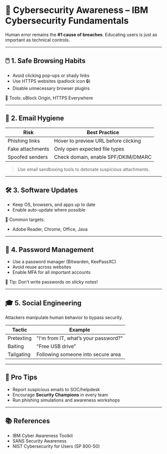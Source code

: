 # 🧠 Cybersecurity Awareness – IBM Cybersecurity Fundamentals

Human error remains the **#1 cause of breaches**. Educating users is just as important as technical controls.

---

## 🖱️ 1. Safe Browsing Habits

- Avoid clicking pop-ups or shady links
- Use HTTPS websites (padlock icon 🔒)
- Disable unnecessary browser plugins

🧩 Tools: uBlock Origin, HTTPS Everywhere

---

## 📧 2. Email Hygiene

| Risk             | Best Practice                         |
|------------------|----------------------------------------|
| Phishing links   | Hover to preview URL before clicking  |
| Fake attachments | Only open expected file types         |
| Spoofed senders  | Check domain, enable SPF/DKIM/DMARC   |

> Use email sandboxing tools to detonate suspicious attachments.

---

## 🛠 3. Software Updates

- Keep OS, browsers, and apps up to date
- Enable auto-update where possible

🔄 Common targets:
- Adobe Reader, Chrome, Office, Java

---

## 🔑 4. Password Management

- Use a password manager (Bitwarden, KeePassXC)
- Avoid reuse across websites
- Enable MFA for all important accounts

🧠 Tip: Don’t write passwords on sticky notes!

---

## 🎓 5. Social Engineering

Attackers manipulate human behavior to bypass security.

| Tactic             | Example                              |
|--------------------|---------------------------------------|
| Pretexting         | "I'm from IT, what’s your password?" |
| Baiting            | "Free USB drive"                     |
| Tailgating         | Following someone into secure area   |

---

## 🧠 Pro Tips

- Report suspicious emails to SOC/helpdesk  
- Encourage **Security Champions** in every team  
- Run phishing simulations and awareness workshops

---

## 📚 References

- IBM Cyber Awareness Toolkit  
- SANS Security Awareness  
- NIST Cybersecurity for Users (SP 800-50)
